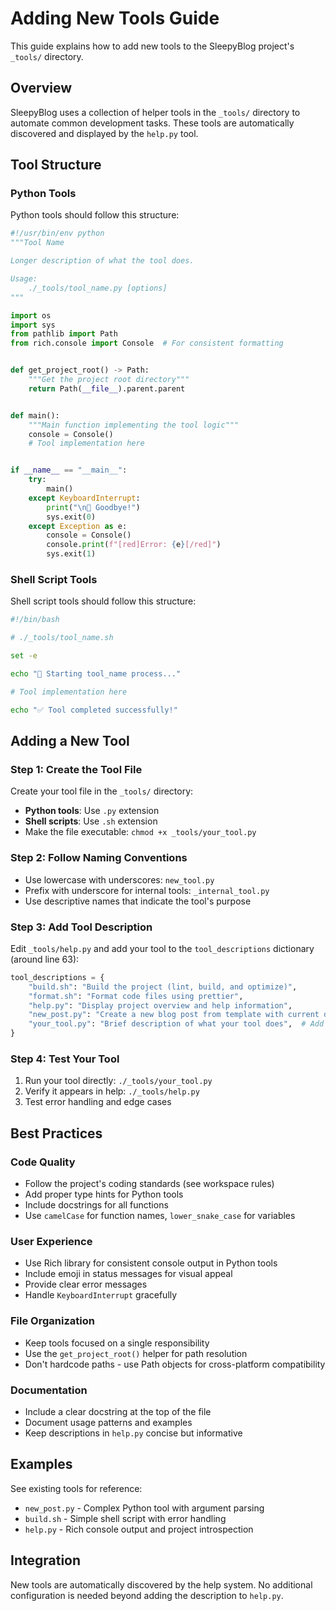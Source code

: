 # Adding New Tools Guide

This guide explains how to add new tools to the SleepyBlog project's `_tools/` directory.

## Overview

SleepyBlog uses a collection of helper tools in the `_tools/` directory to automate common development tasks. These tools are automatically discovered and displayed by the `help.py` tool.

## Tool Structure

### Python Tools

Python tools should follow this structure:

```python
#!/usr/bin/env python
"""Tool Name

Longer description of what the tool does.

Usage:
    ./_tools/tool_name.py [options]
"""

import os
import sys
from pathlib import Path
from rich.console import Console  # For consistent formatting


def get_project_root() -> Path:
    """Get the project root directory"""
    return Path(__file__).parent.parent


def main():
    """Main function implementing the tool logic"""
    console = Console()
    # Tool implementation here


if __name__ == "__main__":
    try:
        main()
    except KeyboardInterrupt:
        print("\n👋 Goodbye!")
        sys.exit(0)
    except Exception as e:
        console = Console()
        console.print(f"[red]Error: {e}[/red]")
        sys.exit(1)
```

### Shell Script Tools

Shell script tools should follow this structure:

```bash
#!/bin/bash

# ./_tools/tool_name.sh

set -e

echo "🔧 Starting tool_name process..."

# Tool implementation here

echo "✅ Tool completed successfully!"
```

## Adding a New Tool

### Step 1: Create the Tool File

Create your tool file in the `_tools/` directory:

- **Python tools**: Use `.py` extension
- **Shell scripts**: Use `.sh` extension
- Make the file executable: `chmod +x _tools/your_tool.py`

### Step 2: Follow Naming Conventions

- Use lowercase with underscores: `new_tool.py`
- Prefix with underscore for internal tools: `_internal_tool.py`
- Use descriptive names that indicate the tool's purpose

### Step 3: Add Tool Description

Edit `_tools/help.py` and add your tool to the `tool_descriptions` dictionary (around line 63):

```python
tool_descriptions = {
    "build.sh": "Build the project (lint, build, and optimize)",
    "format.sh": "Format code files using prettier",
    "help.py": "Display project overview and help information",
    "new_post.py": "Create a new blog post from template with current date",
    "your_tool.py": "Brief description of what your tool does",  # Add this line
}
```

### Step 4: Test Your Tool

1. Run your tool directly: `./_tools/your_tool.py`
2. Verify it appears in help: `./_tools/help.py`
3. Test error handling and edge cases

## Best Practices

### Code Quality

- Follow the project's coding standards (see workspace rules)
- Add proper type hints for Python tools
- Include docstrings for all functions
- Use `camelCase` for function names, `lower_snake_case` for variables

### User Experience

- Use Rich library for consistent console output in Python tools
- Include emoji in status messages for visual appeal
- Provide clear error messages
- Handle `KeyboardInterrupt` gracefully

### File Organization

- Keep tools focused on a single responsibility
- Use the `get_project_root()` helper for path resolution
- Don't hardcode paths - use Path objects for cross-platform compatibility

### Documentation

- Include a clear docstring at the top of the file
- Document usage patterns and examples
- Keep descriptions in `help.py` concise but informative

## Examples

See existing tools for reference:

- `new_post.py` - Complex Python tool with argument parsing
- `build.sh` - Simple shell script with error handling
- `help.py` - Rich console output and project introspection

## Integration

New tools are automatically discovered by the help system. No additional configuration is needed beyond adding the description to `help.py`.
